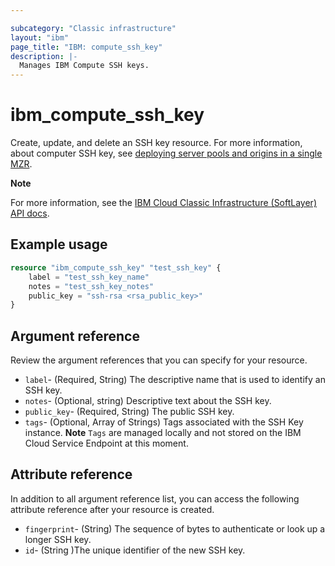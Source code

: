 ```yaml
---

subcategory: "Classic infrastructure"
layout: "ibm"
page_title: "IBM: compute_ssh_key"
description: |-
  Manages IBM Compute SSH keys.
---
```


# ibm_compute_ssh_key

Create, update, and delete an SSH key resource. For more information, about computer SSH key, see [deploying server pools and origins in a single MZR](https://cloud.ibm.com/docs/cloud-infrastructure?topic=cloud-infrastructure-ha-pools-origins).

**Note**

For more information, see the [IBM Cloud Classic Infrastructure (SoftLayer) API docs](http://sldn.softlayer.com/reference/datatypes/SoftLayer_Security_Ssh_Key).

## Example usage

```terraform
resource "ibm_compute_ssh_key" "test_ssh_key" {
    label = "test_ssh_key_name"
    notes = "test_ssh_key_notes"
    public_key = "ssh-rsa <rsa_public_key>"
}
```

## Argument reference
Review the argument references that you can specify for your resource.

- `label`- (Required, String) The descriptive name that is used to identify an SSH key.
- `notes`- (Optional, string) Descriptive text about the SSH key.
- `public_key`- (Required, String) The public SSH key.
- `tags`- (Optional, Array of Strings) Tags associated with the SSH Key instance. **Note** `Tags` are managed locally and not stored on the IBM Cloud Service Endpoint at this moment.


## Attribute reference
In addition to all argument reference list, you can access the following attribute reference after your resource is created.

- `fingerprint`- (String) The sequence of bytes to authenticate or look up a longer SSH key.
- `id`- (String )The unique identifier of the new SSH key.
